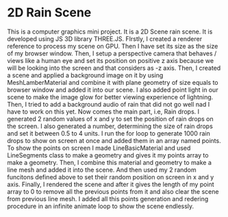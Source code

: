 # 2D Rain Scene
This is a computer graphics mini project. It is a 2D Scene rain scene.
It is developed using JS 3D library THREE.JS.
FIrstly, I created a renderer reference to process my scene on GPU. Then I have set its size as the size of my browser window. 
Then, I setup a perspective camera that behaves / views like a human eye and set its position on positive z axis because we will be looking into the screen and that considers as -z axis.
Then, I created a scene and applied a background image on it by using MeshLamberMaterial and combine it with plane geometry of size equals to browser window and added it into our scene.
I also added point light in our scene to make the image glow for better viewing experience of lightning.
Then, I tried to add a background audio of rain that did not go well nad I have to work on this yet.
Now comes the main part, i.e, Rain drops. I generated 2 random values of x and y to set the position of rain drops on the screen.
I also generated a number, determining the size of rain drops and set it between 0.5 to 4 units.
I run the for loop to generate 1000 rain drops to show on screen at once and added them in an array named points.
To show the points on screen I made LineBasicMaterial and used LineSegments class to make a geometry and gives it my points array to make a geometry.
Then, I combine this material and geometry to make a line mesh and added it into the scene. And then used my 2 random funcitons defined above to set their random position on screen in x and y axis.
Finally, I rendered the scene and after it gives the length of my point array to 0 to remove all the previous points from it and also clear the scene from previous line mesh.
I added all this points generation and redering procedure in an infinite animate loop to show the scene endlessly.
